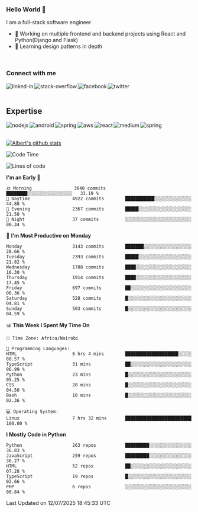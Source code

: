 

### Hello World 👋
I am a full-stack software engineer
- 🔭 Working on multiple frontend and backend projects using React and Python(Django and Flask)
- 🌱 Learning design patterns in depth

<br>

### Connect with me

[<img align="left" alt="linked-in" src="https://img.shields.io/badge/linkedin-%230077B5.svg?&style=for-the-badge&logo=linkedin&logoColor=white" />](https://www.linkedin.com/in/albert-byrone/)

<!-- [<img align="left" alt="medium" src="https://img.shields.io/badge/medium-%2312100E.svg?&style=for-the-badge&logo=medium&logoColor=white" />](https://56faisal.medium.com/) -->

[<img align="left" alt="stack-overflow" src="https://img.shields.io/badge/stack%20overflow-FE7A16?logo=stack-overflow&logoColor=white&style=for-the-badge" />](https://stackoverflow.com/users/11916317/albert-byrone)

[<img align="left" alt="facebook" src="https://img.shields.io/badge/facebook-%231877F2.svg?&style=for-the-badge&logo=facebook&logoColor=white" />](https://web.facebook.com/albert.byrone.1/)

[<img align="left" alt="twitter" src="https://img.shields.io/badge/twitter-%231DA1F2.svg?&style=for-the-badge&logo=twitter&logoColor=white" />](https://twitter.com/byrone_albert)

<br>

<br>

## Expertise
<img align="left" alt="nodejs" src="https://img.shields.io/badge/python%20-%2343853D.svg?&style=for-the-badge&logo=node.js&logoColor=white" />
<img align="left" alt="android" src="https://img.shields.io/badge/Flask-3DDC84?logo=android&logoColor=white&style=for-the-badge" />
<img align="left" alt="spring" src="https://img.shields.io/badge/drf%20-%236DB33F.svg?&style=for-the-badge&logo=spring&logoColor=white" />
<img align="left" alt="aws" src="https://img.shields.io/badge/django%20AWS-%23232F3E?logo=amazon-aws&logoColor=white&style=for-the-badge" />
<img align="left" alt="react" src="https://img.shields.io/badge/react%20-%2320232a.svg?&style=for-the-badge&logo=react&logoColor=%2361DAFB" />
<img align="left" alt="medium" src="https://img.shields.io/badge/Angular-%23316192.svg?&style=for-the-badge&logo=postgresql&logoColor=white" />
<img align="left" alt="spring" src="https://img.shields.io/badge/Javascript%20-%236DB33F.svg?&style=for-the-badge&logo=spring&logoColor=white" />
<br>
<br>


[![Albert's github stats](https://github-readme-stats.vercel.app/api?username=Albert-Byrone&count_private=true&show_icons=true&theme=radical&hide_rank=false)](https://github.com/anuraghazra/github-readme-stats)

<!-- [![Top Langs](https://github-readme-stats.vercel.app/api/top-langs/?username=Albert-Byrone&layout=compact)](https://github.com/anuraghazra/github-readme-stats) -->

<!--
**Albert-Byrone/Albert-Byrone** is a ✨ _special_ ✨ repository because its `README.md` (this file) appears on your GitHub profile.

Here are some ideas to get you started:

- 🔭 I’m currently working on ...
- 🌱 I’m currently learning ...
- 👯 I’m looking to collaborate on ...
- 🤔 I’m looking for help with ...
- 💬 Ask me about ...
- 📫 How to reach me: ...
- 😄 Pronouns: ...
- ⚡ Fun fact: ...
-->


<!--START_SECTION:waka-->
![Code Time](http://img.shields.io/badge/Code%20Time-1%2C971%20hrs%2040%20mins-blue)

![Lines of code](https://img.shields.io/badge/From%20Hello%20World%20I%27ve%20Written-81.1%20million%20lines%20of%20code-blue)

**I'm an Early 🐤** 

```text
🌞 Morning                3640 commits        ████████░░░░░░░░░░░░░░░░░   33.19 % 
🌆 Daytime                4922 commits        ███████████░░░░░░░░░░░░░░   44.88 % 
🌃 Evening                2367 commits        █████░░░░░░░░░░░░░░░░░░░░   21.58 % 
🌙 Night                  37 commits          ░░░░░░░░░░░░░░░░░░░░░░░░░   00.34 % 
```
📅 **I'm Most Productive on Monday** 

```text
Monday                   3143 commits        ███████░░░░░░░░░░░░░░░░░░   28.66 % 
Tuesday                  2393 commits        █████░░░░░░░░░░░░░░░░░░░░   21.82 % 
Wednesday                1788 commits        ████░░░░░░░░░░░░░░░░░░░░░   16.30 % 
Thursday                 1914 commits        ████░░░░░░░░░░░░░░░░░░░░░   17.45 % 
Friday                   697 commits         ██░░░░░░░░░░░░░░░░░░░░░░░   06.36 % 
Saturday                 528 commits         █░░░░░░░░░░░░░░░░░░░░░░░░   04.81 % 
Sunday                   503 commits         █░░░░░░░░░░░░░░░░░░░░░░░░   04.59 % 
```


📊 **This Week I Spent My Time On** 

```text
🕑︎ Time Zone: Africa/Nairobi

💬 Programming Languages: 
HTML                     6 hrs 4 mins        ████████████████████░░░░░   80.57 % 
TypeScript               31 mins             ██░░░░░░░░░░░░░░░░░░░░░░░   06.99 % 
Python                   23 mins             █░░░░░░░░░░░░░░░░░░░░░░░░   05.25 % 
CSS                      20 mins             █░░░░░░░░░░░░░░░░░░░░░░░░   04.50 % 
Bash                     10 mins             █░░░░░░░░░░░░░░░░░░░░░░░░   02.36 % 

💻 Operating System: 
Linux                    7 hrs 32 mins       █████████████████████████   100.00 % 
```

**I Mostly Code in Python** 

```text
Python                   263 repos           █████████░░░░░░░░░░░░░░░░   36.83 % 
JavaScript               259 repos           █████████░░░░░░░░░░░░░░░░   36.27 % 
HTML                     52 repos            ██░░░░░░░░░░░░░░░░░░░░░░░   07.28 % 
TypeScript               19 repos            █░░░░░░░░░░░░░░░░░░░░░░░░   02.66 % 
PHP                      6 repos             ░░░░░░░░░░░░░░░░░░░░░░░░░   00.84 % 
```




 Last Updated on 12/07/2025 18:45:33 UTC
<!--END_SECTION:waka-->
